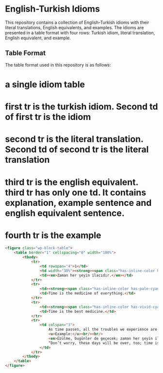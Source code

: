 # English-Turkish Idioms

This repository contains a collection of English-Turkish idioms with their literal translations, English equivalents, and examples. The idioms are presented in a table format with four rows: Turkish idiom, literal translation, English equivalent, and example.

## Table Format

The table format used in this repository is as follows:
# a single idiom table
# first tr is the turkish idiom. Second td of first tr is the idiom
# second tr is the literal translation. Second td of second tr is the literal translation
# third tr is the english equivalent. third tr has only one td. It contains explanation, example sentence and english equivalent sentence.
# fourth tr is the example

```html
<figure class="wp-block-table">
    <table border="1" cellspacing="0" width="100%">
        <tbody>
            <tr>
                <td rowspan="4">1</td>
                <td width="30%"><strong><span class="has-inline-color has-vivid-purple-color">Turkish</span></strong></td>
                <td><em>Zaman her şeyin ilacıdır.</em></td>
            </tr>
            <tr>
                <td><strong><span class="has-inline-color has-pale-cyan-blue-color">Literally</span></strong></td>
                <td>Time is the medicine of everything.</td>
            </tr>
            <tr>
                <td><strong><span class="has-inline-color has-vivid-cyan-blue-color">Equivalent in English</span></strong></td>
                <td>Time is the best medicine.</td>
            </tr>
            <tr>
                <td colspan="3">
                    As time passes, all the troubles we experience are forgotten or the sorrow we feel decreases.<br/><br/>
                    <u>Example:</u><br/><br/>
                    <em>Üzülme, bugünler de geçecek; zaman her şeyin ilacıdır.</em><br/><br/>
                    “Don’t worry, these days will be over, too; time is the best medicine.”
                </td>
            </tr>
        </tbody>
    </table>
</figure>
```

